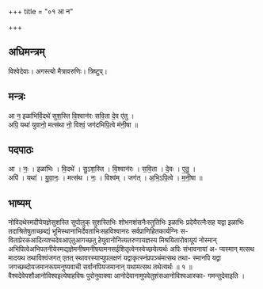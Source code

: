 +++
title = "०१ आ न"

+++
## अधिमन्त्रम्
विश्वेदेवाः। अगस्त्यो मैत्रावरुणिः। त्रिष्टुप्।

## मन्त्रः
आ न॒ इळा॑भिर्वि॒दथे॑ सुश॒स्ति वि॒श्वान॑रः सवि॒ता दे॒व ए॑तु ।  
अपि॒ यथा॑ युवानो॒ मत्स॑था नो॒ विश्वं॒ जग॑दभिपि॒त्वे म॑नी॒षा ॥

## पदपाठः
आ । नः॒ । इळा॑भिः । वि॒दथे॑ । सु॒ऽश॒स्ति । वि॒श्वान॑रः । स॒वि॒ता । दे॒वः । ए॒तु॒ ।  
अपि॑ । यथा॑ । यु॒वा॒नः॒ । मत्स॑थ । नः॒ । विश्व॑म् । जग॑त् । अ॒भि॒ऽपि॒त्वे । म॒नी॒षा ॥

## भाष्यम्
नोविदथेस्मदीयेयज्ञेसुशस्ति सुपोलुक् सुशस्तिभिः शोभनशंसनैःस्तुतिभिः इळाभिः प्रदेयैरत्नैःसह यद्वा इळाभिः तदाश्रितेषुताच्छब्द्यं भूमिस्थानाभिर्देवताभिःसहविश्वानरः सर्वप्राणिहितकार्यग्निः स- विताप्रेरकआदित्यश्चदेवआएतुआगच्छतु हेयुवानोनित्यतरुणायज्ञस्य मिश्रयितारोवायूयं नोस्मान् अभिपित्वेअभिपतनीयेस्मद्यज्ञेमनीषमनीषयामनसईशितृत्वेनस्वेच्छयेत्यर्थः अपिः संभावनायां अ- प्यस्मान् मत्सथ मादयथ तथाविश्वंजगत् एतत् स्थावरस्याप्युपलक्षणं यद्वाकृत्स्नंप्रपञ्चंमत्सथ तथा- स्मानपि यद्वा जगच्छब्दोयजमानरूपमनुष्यवाची सर्वानपियजमानान् यथामत्सथ तथेत्यर्थः ॥ १ ॥ वैश्वदेवेपशौआनोविश्वइत्येषाहविषः पुरोनुवाक्या आनोदेवानामुपवेतुशंसआनोविश्वआस्का- गमन्तुदेवाइति ।